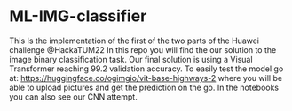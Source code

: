 # ML-IMG-classifier
This Is the implementation of the first of the two parts of the Huawei challenge @HackaTUM22
In this repo you will find the our solution to the image binary classification task. Our final solution is using a Visual Transformer reaching 99.2 validation accuracy. To easily test the model go at: https://huggingface.co/ogimgio/vit-base-highways-2 where you will be able to upload pictures and get the prediction on the go.
In the notebooks you can also see our CNN attempt.
